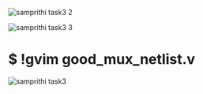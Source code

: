 ![samprithi task3 2](https://github.com/SamprithiMite/VSDSquadron/assets/160505353/8f1e3232-f2c5-4739-8301-2457f16c37be)

![samprithi task3 3](https://github.com/SamprithiMite/VSDSquadron/assets/160505353/7258d905-b84b-4b0d-b92f-3686f6d1f424)

# $  !gvim good_mux_netlist.v

![samprithi task3](https://github.com/SamprithiMite/VSDSquadron/assets/160505353/0525c97b-50d7-42c1-936d-d82d52dda0ea)


